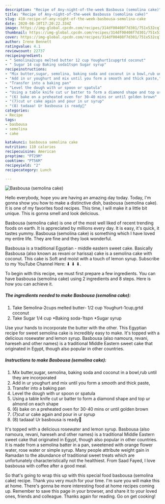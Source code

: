 ```yaml
---
description: "Recipe of Any-night-of-the-week Basbousa (semolina cake)"
title: "Recipe of Any-night-of-the-week Basbousa (semolina cake)"
slug: 410-recipe-of-any-night-of-the-week-basbousa-semolina-cake
date: 2020-08-10T17:20:22.334Z
image: https://img-global.cpcdn.com/recipes/314df00408f7d301/751x532cq70/basbousa-semolina-cake-recipe-main-photo.jpg
thumbnail: https://img-global.cpcdn.com/recipes/314df00408f7d301/751x532cq70/basbousa-semolina-cake-recipe-main-photo.jpg
cover: https://img-global.cpcdn.com/recipes/314df00408f7d301/751x532cq70/basbousa-semolina-cake-recipe-main-photo.jpg
author: Irene Bennett
ratingvalue: 4.1
reviewcount: 22737
recipeingredient:
- " Semolina2cups melted butter 12 cup Youghurt1cupgrtd coconut"
- " Sugar 14 cup Baking soda1tspn Sugar syrup"
recipeinstructions:
- "Mix butter,sugar, semolina, baking soda and coconut in a bowl,rub until they are incorporated"
- "Add in ur youghurt and mix until you form a smooth and thick paste,"
- "Transfer into a baking pan"
- "Level the dough with ur spoon or spatula"
- "Using a table knife cut ur batter to form a diamond shape and top ur almond on each shape"
- "(6) bake on a preheated oven for 30-40 mins or until golden brown"
- "(7)cut ur cake again and pour in ur syrup"
- "(8) tadaaa! Ur basbousa is ready🤗"
categories:
- Recipe
tags:
- basbousa
- semolina
- cake

katakunci: basbousa semolina cake 
nutrition: 110 calories
recipecuisine: American
preptime: "PT29M"
cooktime: "PT56M"
recipeyield: "2"
recipecategory: Lunch

---
```



![Basbousa (semolina cake)](https://img-global.cpcdn.com/recipes/314df00408f7d301/751x532cq70/basbousa-semolina-cake-recipe-main-photo.jpg)

Hello everybody, hope you are having an amazing day today. Today, I'm gonna show you how to make a distinctive dish, basbousa (semolina cake). It is one of my favorites food recipes. This time, I will make it a little bit unique. This is gonna smell and look delicious.

Basbousa (semolina cake) is one of the most well liked of recent trending foods on earth. It is appreciated by millions every day. It is easy, it's quick, it tastes yummy. Basbousa (semolina cake) is something which I have loved my entire life. They are fine and they look wonderful.

Basbousa is a traditional Egyptian - middle eastern sweet cake. Basically Basbousa (also known as revani or harissa) cake is a semolina cake with coconut. This cake is Soft and moist with a touch of lemon syrup. Subscribe to my YouTube Channel Here: ⬇ ⬇ ⬇.


To begin with this recipe, we must first prepare a few ingredients. You can have basbousa (semolina cake) using 2 ingredients and 8 steps. Here is how you can achieve it.

<!--inarticleads1-->

##### The ingredients needed to make Basbousa (semolina cake):

1. Take  Semolina-2cups melted butter- 1/2 cup Youghurt-1cup,grtd coconut
1. Take  Sugar 1/4 cup *Baking soda-1tspn *Sugar syrup


Use your hands to incorporate the butter with the other. This Egyptian recipe for sweet semolina cake is incredibly easy to make. It&#39;s topped with a delicious rosewater and lemon syrup. Basbousa (also namoura, revani, hareseh and other names) is a traditional Middle Eastern sweet cake that originated in Egypt, though also popular in other countries. 

<!--inarticleads2-->

##### Instructions to make Basbousa (semolina cake):

1. Mix butter,sugar, semolina, baking soda and coconut in a bowl,rub until they are incorporated
1. Add in ur youghurt and mix until you form a smooth and thick paste,
1. Transfer into a baking pan
1. Level the dough with ur spoon or spatula
1. Using a table knife cut ur batter to form a diamond shape and top ur almond on each shape
1. (6) bake on a preheated oven for 30-40 mins or until golden brown
1. (7)cut ur cake again and pour in ur syrup
1. (8) tadaaa! Ur basbousa is ready🤗


It&#39;s topped with a delicious rosewater and lemon syrup. Basbousa (also namoura, revani, hareseh and other names) is a traditional Middle Eastern sweet cake that originated in Egypt, though also popular in other countries. It is made from a semolina batter in a pan, sweetened with orange flower water, rose water or simple syrup. Many people attribute weight gain in Ramadan to the abundance of traditional sweet treats which are unfortunately characteristically not the healthiest. From Saad Fayed, I love basbousa with coffee after a good meal. 

So that's going to wrap this up with this special food basbousa (semolina cake) recipe. Thank you very much for your time. I'm sure you will make this at home. There's gonna be more interesting food at home recipes coming up. Remember to save this page in your browser, and share it to your loved ones, friends and colleague. Thanks again for reading. Go on get cooking!
